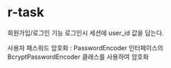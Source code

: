 # r-task

회원가입/로그인 기능
로그인시 세션에 user_id 값을 담는다.

사용자 패스워드 암호화
: PasswordEncoder 인터페이스의 BcryptPasswordEncoder 클래스를 사용하여 암호화
